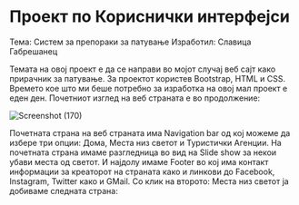 # Проект по Кориснички интерфејси
Тема: Систем за препораки за патување
Изработил: Славица Габрешанец

Темата на овој проект е да се направи во мојот случај веб сајт како прирачник за патување. За проектот користев Bootstrap, HTML и СЅЅ. Времето кое што ми беше потребно за изработка на овој мал проект е еден ден. Почетниот изглед на веб страната е во продолжение:

![Screenshot (170)](https://user-images.githubusercontent.com/40269242/64996108-565fc600-d8dd-11e9-8ebb-dac653500c83.png)

Почетната страна на веб страната има Navigation bar од кој можеме да избере три опции: Дома, Места низ светот и Туристички Агенции.
На почетната страна имаме разгледница во вид на Slide show за некои убави места од светот. И најдолу имаме Footer во кој има контакт информации за креаторот на страната како и линкови до Facebook, Instagram, Twitter како и GMail. Со клик на второто: Места низ светот ја добиваме следната страна: 





